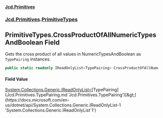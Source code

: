 #### [Jcd.Primitives](index.md 'index')
### [Jcd.Primitives](Jcd.Primitives.md 'Jcd.Primitives').[PrimitiveTypes](Jcd.Primitives.PrimitiveTypes.md 'Jcd.Primitives.PrimitiveTypes')

## PrimitiveTypes.CrossProductOfAllNumericTypesAndBoolean Field

Gets the cross product of all values in NumericTypesAndBoolean as `TypePairing` instances.

```csharp
public static readonly IReadOnlyList<TypePairing> CrossProductOfAllNumericTypesAndBoolean;
```

#### Field Value
[System.Collections.Generic.IReadOnlyList&lt;](https://docs.microsoft.com/en-us/dotnet/api/System.Collections.Generic.IReadOnlyList-1 'System.Collections.Generic.IReadOnlyList`1')[TypePairing](Jcd.Primitives.TypePairing.md 'Jcd.Primitives.TypePairing')[&gt;](https://docs.microsoft.com/en-us/dotnet/api/System.Collections.Generic.IReadOnlyList-1 'System.Collections.Generic.IReadOnlyList`1')